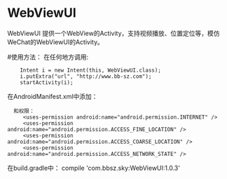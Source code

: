 

# WebViewUI
WebViewUI 提供一个WebView的Activity，支持视频播放、位置定位等，模仿WeChat的WebViewUI的Activity。


#使用方法：
在任何地方调用:

        Intent i = new Intent(this, WebViewUI.class);
        i.putExtra("url", "http://www.bb-sz.com");
        startActivity(i);
 在AndroidManifest.xml中添加：
      <activity
            android:name="com.bbsz.mlibrary.plugin.webview.WebViewUI"
            android:configChanges="keyboardHidden|orientation|screenSize"
            android:process=":tools"
            android:hardwareAccelerated="true"
            android:screenOrientation="sensor">
        </activity>
        
      和权限：  
         <uses-permission android:name="android.permission.INTERNET" />
         <uses-permission android:name="android.permission.ACCESS_FINE_LOCATION" />
         <uses-permission android:name="android.permission.ACCESS_COARSE_LOCATION" />
         <uses-permission android:name="android.permission.ACCESS_NETWORK_STATE" />
         
  在build.gradle中：
        compile 'com.bbsz.sky:WebViewUI:1.0.3'

